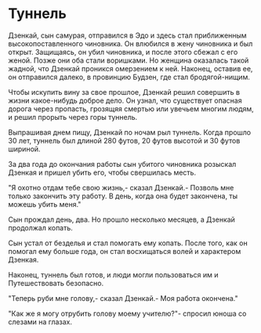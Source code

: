 # Туннель

Дзенкай, сын самурая, отправился в Эдо и здесь стал приближенным высокопоставленного чиновника. Он влюбился в жену чиновника и был открыт. Защищаясь, он убил чиновника, и после этого сбежал с его женой. Позже они оба стали воришками. Но женщина оказалась такой жадной, что Дзенкай проникся омерзением к ней. Наконец, оставив ее, он отправился далеко, в провинцию Будзен, где стал бродягой-нищим.

Чтобы искупить вину за свое прошлое, Дзенкай решил совершить в жизни какое-нибудь доброе дело. Он узнал, что существует опасная дорога через пропасть, грозящяя смертью или увечьем многим людям, и решил прорыть через горы туннель.

Выпрашивая днем пищу, Дзенкай по ночам рыл туннель. Когда прошло 30 лет, туннель был длиной 280 футов, 20 футов высотой и 30 футов шириной.

За два года до окончания работы сын убитого чиновника розыскал Дзенкая и пришел убить его, чтобы свершилась месть.

"Я охотно отдам тебе свою жизнь,- сказал Дзенкай.- Позволь мне только закончить эту работу. В день, когда она будет закончена, ты можешь убить меня."

Сын прождал день, два. Но прошло несколько месяцев, а Дзенкай продолжал копать.

Сын устал от безделья и стал помогать ему копать. После того, как он помогал ему больше года, он стал восхищаться волей и характером Дзенкая.

Наконец, туннель был готов, и люди могли пользоваться им и Путешествовать безопасно.

"Теперь руби мне голову,- сказал Дзенкай.- Моя работа окончена."

"Как же я могу отрубить голову моему учителю?"- спросил юноша со слезами на глазах.
